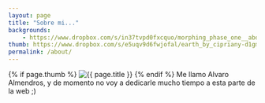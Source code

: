 ```yaml
---
layout: page
title: "Sobre mi..."
backgrounds:
    - https://www.dropbox.com/s/in37tvpd0fxcquo/morphing_phase_one__abduction_to_earth_by_oo_rein_oo-d9gj7c9.jpg?dl=1
thumb: https://www.dropbox.com/s/e5uqv9d6fwjofal/earth_by_cipriany-d1gm2of.jpg?dl=1
permalink: /about/
---
```


{% if page.thumb %}
        <img src="{{ page.thumb }}" alt="{{ page.title }}" class="post-thumb" />
{% endif %}
Me llamo Alvaro Almendros, y de momento no voy a dedicarle mucho tiempo a esta parte de la web ;)
